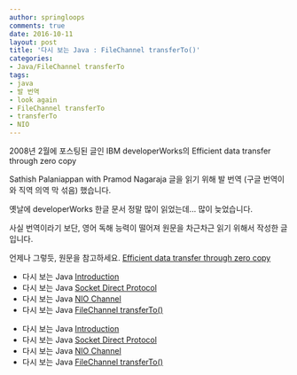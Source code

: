 ```yaml
---
author: springloops
comments: true
date: 2016-10-11
layout: post
title: '다시 보는 Java : FileChannel transferTo()'
categories:
- Java/FileChannel transferTo
tags:
- java
- 발 번역
- look again
- FileChannel transferTo
- transferTo
- NIO
---
```


2008년 2월에 포스팅된 글인 IBM developerWorks의 Efficient data transfer through zero copy

Sathish Palaniappan with Pramod Nagaraja 글을 읽기 위해 발 번역 (구글 번역이와 직역 의역 막 섞음) 했습니다. 

옛날에 developerWorks 한글 문서 정말 많이 읽었는데... 많이 늦었습니다.

사실 번역이라기 보단, 영어 독해 능력이 떨어져 원문을 차근차근 읽기 위해서 작성한 글 입니다.

언제나 그렇듯, 원문을 참고하세요. [Efficient data transfer through zero copy](http://www.ibm.com/developerworks/library/j-zerocopy/)

>
- 다시 보는 Java [Introduction](/archivers/look-again-java-1-intro)
- 다시 보는 Java [Socket Direct Protocol](/archivers/look-again-java-2-sockets-direct-protocol)
- 다시 보는 Java [NIO Channel](/archivers/look-again-java-3-NIO-Channel)
- 다시 보는 Java [FileChannel transferTo()](/archivers/look-again-java-4-FileChannel-transferTo())








>
- 다시 보는 Java [Introduction](/archivers/look-again-java-1-intro)
- 다시 보는 Java [Socket Direct Protocol](/archivers/look-again-java-2-sockets-direct-protocol)
- 다시 보는 Java [NIO Channel](/archivers/look-again-java-3-NIO-Channel)
- 다시 보는 Java [FileChannel transferTo()](/archivers/look-again-java-4-FileChannel-transferTo())
